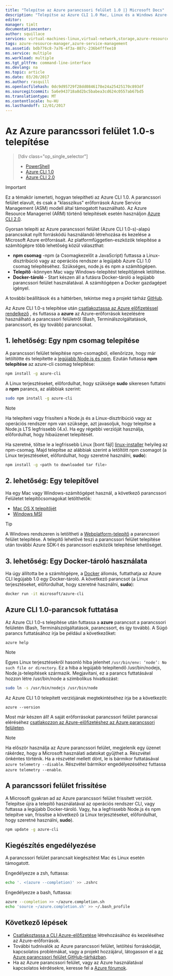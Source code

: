 ```yaml
---
title: "Telepítse az Azure parancssori felület 1.0 |} Microsoft Docs"
description: "Telepítse az Azure CLI 1.0 Mac, Linux és a Windows Azure-szolgáltatások használatának megkezdéséhez"
editor: 
manager: timlt
documentationcenter: 
author: squillace
services: virtual-machines-linux,virtual-network,storage,azure-resource-manager
tags: azure-resource-manager,azure-service-management
ms.assetid: bdb776c8-7a76-4f3a-887c-236b4fffee10
ms.service: multiple
ms.workload: multiple
ms.tgt_pltfrm: command-line-interface
ms.devlang: na
ms.topic: article
ms.date: 03/20/2017
ms.author: rasquill
ms.openlocfilehash: 0dc9d95729f28dd0846178e24a25425170c893df
ms.sourcegitcommit: 5a6e943718a8d2bc5babea3cd624c0557ab67bd5
ms.translationtype: MT
ms.contentlocale: hu-HU
ms.lasthandoff: 12/01/2017
---
```

# <a name="install-the-azure-cli-10"></a>Az Azure parancssori felület 1.0-s telepítése
> [!div class="op_single_selector"]
> * [PowerShell](/powershell/azure/overview)
> * [Azure CLI 1.0](cli-install-nodejs.md)
> * [Azure CLI 2.0](/cli/azure/install-azure-cli)

> [!IMPORTANT]
> Ez a témakör ismerteti, hogyan telepítheti az Azure CLI 1.0. A parancssori felület elavult, és csak a "klasszikus" erőforrások Azure Service Management (ASM) modell által támogatott használható.
> Az Azure Resource Managerrel (ARM) történő telepítések esetén használjon [Azure CLI 2.0](/cli/azure/overview).

Gyorsan telepíti az Azure parancssori felület (Azure CLI 1.0-s)-alapú parancsokat nyílt forráskódú használandó létrehozása és kezelése a Microsoft Azure erőforrásait. Az platformfüggetlen-eszközök telepítése a számítógépre több lehetőség közül választhat:

* **npm csomag** -npm (a Csomagkezelőt a JavaScript) futtassa a Linux-disztribúció vagy az operációs rendszer a legújabb Azure CLI 1.0 csomag telepítéséhez. Szükséges, node.js és npm a számítógépen.
* **Telepítő** -könnyen Mac vagy Windows-telepítést telepítőjének letöltése.
* **Docker-tároló** - Start készen áll a futásra Docker-tároló a legújabb parancssori felület használatával. A számítógépen a Docker gazdagépet igényel.

A további beállítások és a háttérben, tekintse meg a projekt tárház [GitHub](https://github.com/azure/azure-xplat-cli).

Az Azure CLI 1.0-s telepítése után [csatlakoztassa az Azure előfizetéssel rendelkező](xplat-cli-connect.md) , és futtassa a **azure** az Azure-erőforrások kezelésére használható a parancssori felületről (Bash, Terminálszolgáltatások, parancssort, és így tovább) parancsokat.

## <a name="option-1-install-an-npm-package"></a>1. lehetőség: Egy npm csomag telepítése
A parancssori felület telepítése npm-csomagból, ellenőrizze, hogy már letöltötte és telepítette a [legújabb Node.js és npm](https://nodejs.org/en/download/package-manager/). Ezután futtassa **npm telepítése** az azure-cli csomag telepítése:

```bash
npm install -g azure-cli
```

A Linux terjesztéseket, előfordulhat, hogy szüksége **sudo** sikeresen futtatni a **npm** parancs, az alábbiak szerint:

```bash
sudo npm install -g azure-cli
```

> [!NOTE]
> Ha telepíteni vagy frissíteni a Node.js és a Linux-disztribúció vagy az operációs rendszer npm van szüksége, azt javasoljuk, hogy telepítse a Node.js LTS legfrissebb (4.x). Ha egy régebbi verzióját használja, előfordulhat, hogy hibaüzenet telepítését.

Ha szeretné, töltse le a legfrissebb Linux [bont fájl] [ linux-installer] helyileg az npm-csomag. Majd telepítse az alábbiak szerint a letöltött npm csomagot (a Linux terjesztéseket, előfordulhat, hogy szeretné használni, **sudo**):

```bash
npm install -g <path to downloaded tar file>
```

## <a name="option-2-use-an-installer"></a>2. lehetőség: Egy telepítővel
Ha egy Mac vagy Windows-számítógépet használ, a következő parancssori Felületet telepítőcsomagokat letölthetők:

* [Mac OS X telepítőjét][mac-installer]
* [Windows MSI][windows-installer]

> [!TIP]
> A Windows rendszeren is letöltheti a [Webplatform-telepítő](https://go.microsoft.com/?linkid=9828653) a parancssori felület telepítése. A telepítő lehetővé teszi a parancssori felület telepítése után további Azure SDK-t és parancssori eszközök telepítése lehetőséget.

## <a name="option-3-use-a-docker-container"></a>3. lehetőség: Egy Docker-tároló használata
Ha úgy állította be a számítógépre, a [Docker](https://docs.docker.com/engine/understanding-docker/) állomás, futtathatja az Azure CLI legújabb 1.0 egy Docker-tároló. A következő parancsot (a Linux terjesztéseket, előfordulhat, hogy szeretné használni, **sudo**):

```bash
docker run -it microsoft/azure-cli
```

## <a name="run-azure-cli-10-commands"></a>Azure CLI 1.0-parancsok futtatása
Az Azure CLI 1.0-s telepítése után futtassa a **azure** parancsot a parancssori felületén (Bash, Terminálszolgáltatások, parancssort, és így tovább). A Súgó parancs futtatásához írja be például a következőket:

```azurecli
azure help
```

> [!NOTE]
> Egyes Linux terjesztésekről hasonló hiba jelenhet `/usr/bin/env: ‘node’: No such file or directory`. Ez a hiba a legújabb telepítendő /usr/bin/nodejs, Node.js-telepítések származik. Megjavítani, ez a parancs futtatásával hozzon létre /usr/bin/node a szimbolikus hivatkozást:

```bash
sudo ln -s /usr/bin/nodejs /usr/bin/node
```

Az Azure CLI 1.0 telepített verziójának megtekintéséhez írja be a következőt:

```azurecli
azure --version
```

Most már készen áll! A saját erőforrásokat parancssori felület parancsai eléréséhez [csatlakozzon az Azure-előfizetéshez az Azure parancssori felületen](xplat-cli-connect.md).

> [!NOTE]
> Ha először használja az Azure parancssori felület, megjelenik egy üzenet rákérdez, hogy a Microsoft használati adatokat gyűjthet a. Részvétel önkéntes történik. Ha a részvétel mellett dönt, le is bármikor futtatásával `azure telemetry --disable`. Részvétel bármikor engedélyezéséhez futtassa `azure telemetry --enable`.

## <a name="update-the-cli"></a>A parancssori felület frissítése
A Microsoft gyakran ad az Azure parancssori felület frissített verzióit. Telepítse újra a telepítő használatával az operációs rendszer CLI, vagy futtassa a legújabb Docker-tároló. Vagy, ha a legfrissebb Node.js és npm telepítve van, frissítse a következő (a Linux terjesztéseket, előfordulhat, hogy szeretné használni, **sudo**).

```bash
npm update -g azure-cli
```

## <a name="enable-tab-completion"></a>Kiegészítés engedélyezése
A parancssori felület parancsait kiegészítést Mac és Linux esetén támogatott.

Engedélyezze a zsh, futtassa:

```bash
echo '. <(azure --completion)' >> .zshrc
```

Engedélyezze a bash, futtassa:

```bash
azure --completion >> ~/azure.completion.sh
echo 'source ~/azure.completion.sh' >> ~/.bash_profile
```


## <a name="next-steps"></a>Következő lépések
* [Csatlakoztassa a CLI Azure-előfizetése](xplat-cli-connect.md) létrehozásához és kezeléséhez az Azure-erőforrások.
* További tudnivalók az Azure parancssori felület, letöltési forráskódját, kapcsolatos problémákat, vagy a projekt hozzájárul, látogasson el a [az Azure parancssori felület GitHub-tárházban](https://github.com/azure/azure-xplat-cli).
* Ha az Azure parancssori felület, vagy az Azure használatával kapcsolatos kérdésekre, keresse fel a [Azure fórumok](https://social.msdn.microsoft.com/Forums/en-US/home?forum=azurescripting).


[mac-installer]: http://aka.ms/mac-azure-cli
[windows-installer]: http://aka.ms/webpi-azure-cli
[linux-installer]: http://aka.ms/linux-azure-cli
[cliasm]: /cli/azure/get-started-with-az-cli2
[cliarm]: ./virtual-machines/azure-cli-arm-commands.md
